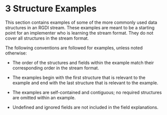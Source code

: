 <html dir="LTR" xmlns:mshelp="http://msdn.microsoft.com/mshelp" xmlns:ddue="http://ddue.schemas.microsoft.com/authoring/2003/5" xmlns:xlink="http://www.w3.org/1999/xlink" xmlns:tool="http://www.microsoft.com/tooltip">
    <head>
        <meta http-equiv="Content-Type" content="text/html; CHARSET=utf-8"></meta>
        <meta name="save" content="history"></meta>
        <title>3 Structure Examples</title>
        <xml>
            <mshelp:toctitle title="3 Structure Examples"></mshelp:toctitle>
            <mshelp:rltitle title="[MS-RGDI]: Structure Examples"></mshelp:rltitle>
            <mshelp:keyword index="A" term="f381ef5e-825a-4f4c-9e83-a0aef0e11c64"></mshelp:keyword>
            <mshelp:attr name="DCSext.ContentType" value="open specification"></mshelp:attr>
            <mshelp:attr name="AssetID" value="f381ef5e-825a-4f4c-9e83-a0aef0e11c64"></mshelp:attr>
            <mshelp:attr name="TopicType" value="kbRef"></mshelp:attr>
            <mshelp:attr name="DCSext.Title" value="[MS-RGDI]: Structure Examples" />
        </xml>
    </head>
    <body>
        <div id="header">
            <h1 class="heading">3 Structure Examples</h1>
        </div>
        <div id="mainSection">
            <div id="mainBody">
                <div id="allHistory" class="saveHistory"></div>
                <div id="sectionSection0" class="section" name="collapseableSection">
                    

<p>This section contains examples of some of the more commonly
used data structures in an RGDI stream. These examples are meant to be a
starting point for an implementer who is learning the stream format. They do
not cover all structures in the stream format.</p>

<p>The following conventions are followed for examples, unless
noted otherwise:</p>

<ul><li><p><span><span> 
</span></span>The order of the structures and fields within the example match
their corresponding order in the stream format.</p>

</li><li><p><span><span> 
</span></span>The examples begin with the first structure that is relevant to
the example and end with the last structure that is relevant to the example.</p>

</li><li><p><span><span> 
</span></span>The examples are self-contained and contiguous; no required
structures are omitted within an example.</p>

</li><li><p><span><span> 
</span></span>Undefined and ignored fields are not included in the field
explanations.</p>

</li></ul>
                </div>
            </div>
        </div>
    </body>
</html>